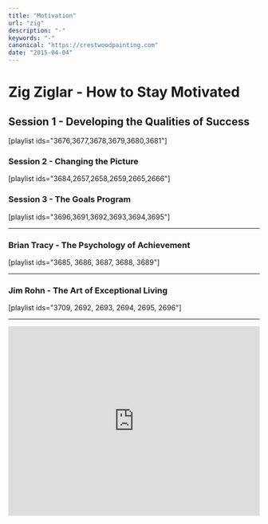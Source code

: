 ```yaml
---
title: "Motivation"
url: "zig"
description: "-"
keywords: "-"
canonical: "https://crestwoodpainting.com"
date: "2015-04-04"
---
```


# Zig Ziglar - How to Stay Motivated

## Session 1 - Developing the Qualities of Success

[playlist ids="3676,3677,3678,3679,3680,3681"\]

### Session 2 - Changing the Picture

\[playlist ids="3684,2657,2658,2659,2665,2666"\]

### Session 3 - The Goals Program

\[playlist ids="3696,3691,3692,3693,3694,3695"\]

* * *

### Brian Tracy - The Psychology of Achievement

\[playlist ids="3685, 3686, 3687, 3688, 3689"\]

* * *

### Jim Rohn - The Art of Exceptional Living

\[playlist ids="3709, 2692, 2693, 2694, 2695, 2696"\]

* * *

<!-- https://open.spotify.com/album/1sC32i4IMXTfk3cGJTcfTF -->

<iframe title="Spotify Embed: How to Stay Motivated: Developing the Qualities of Success (Unabridged)" width="100%" height="380" frameborder="0" allowfullscreen="" allow="autoplay; clipboard-write; encrypted-media; fullscreen; picture-in-picture" src="https://open.spotify.com/embed/album/1sC32i4IMXTfk3cGJTcfTF?utm_source=oembed"></iframe>
